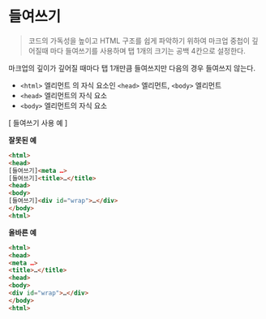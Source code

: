 # 들여쓰기
> 코드의 가독성을 높이고 HTML 구조를 쉽게 파악하기 위하여 마크업 중첩이 깊어질때 마다 들여쓰기를 사용하며 탭 1개의 크기는 공백 4칸으로 설정한다.

마크업의 깊이가 깊어질 때마다 탭 1개만큼 들여쓰지만 다음의 경우 들여쓰지 않는다.

* `<html>` 엘리먼트 의 자식 요소인 `<head>` 엘리먼트, `<body>` 엘리먼트
* `<head>` 엘리먼트의 자식 요소
* `<body>` 엘리먼트의 자식 요소

[ 들여쓰기 사용 예 ]

**잘못된 예**
``` html
<html>
<head>
[들여쓰기]<meta …>
[들여쓰기]<title>…</title>
<head>
<body>
[들여쓰기]<div id="wrap">…</div>
</body>
<html>
```
**올바른 예**
``` html
<html>
<head>
<meta …>
<title>…</title>
<head>
<body>
<div id="wrap">…</div>
</body>
<html>
```